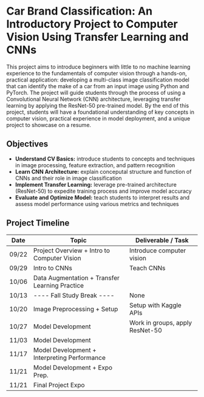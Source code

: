 # Car Brand Classification: An Introductory Project to Computer Vision Using Transfer Learning and CNNs

This project aims to introduce beginners with little to no machine learning experience to the fundamentals of computer vision through a hands-on, practical application: developing a multi-class image classification model that can identify the make of a car from an input image using Python and PyTorch. The project will guide students through the process of using a Convolutional Neural Network (CNN) architecture, leveraging transfer learning by applying the ResNet-50 pre-trained model. By the end of this project, students will have a foundational understanding of key concepts in computer vision, practical experience in model deployment, and a unique project to showcase on a resume. 

## Objectives

- **Understand CV Basics:** introduce students to concepts and techniques in image processing, feature extraction, and pattern recognition
- **Learn CNN Architecture:** explain conceputal structure and function of CNNs and their role in image classification
- **Implement Transfer Learning:** leverage pre-trained architecture (ResNet-50) to expedite training process and improve model accuracy
- **Evaluate and Optimize Model:** teach students to interpret results and assess model performance using various metrics and techniques

## Project Timeline

| Date | Topic | Deliverable / Task |
| ---- | ----- | ----------- |
| 09/22 | Project Overview + Intro to Computer Vision | Introduce computer vision |
| 09/29 | Intro to CNNs | Teach CNNs | 
| 10/06 | Data Augmentation + Transfer Learning Practice |  |
| 10/13 | ---- Fall Study Break ---- | None |
| 10/20 | Image Preprocessing + Setup | Setup with Kaggle APIs |
| 10/27 | Model Development | Work in groups, apply ResNet-50 |
| 11/03 | Model Development ||
| 11/17 | Model Development + Interpreting Performance ||
| 11/21 | Model Development + Expo Prep. ||
| 11/21 | Final Project Expo | |
